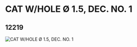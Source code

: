 # CAT W/HOLE Ø 1.5, DEC. NO. 1
## 12219
![CAT W/HOLE Ø 1.5, DEC. NO. 1](https://lc-www-live-s.legocdn.com/media/bricks/5/2/6019030.jpg)